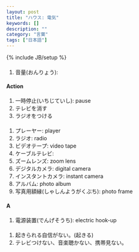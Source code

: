 ```yaml
---
layout: post
title: "ハウス: 電気"
keywords: []
description: ""
category: "言葉"
tags: ["日本語"]
---
```

{% include JB/setup %}

####
1. 音量(おんりょう): 

#### Action
1. 一時停止(いちじていし): pause
2. テレビを消す
3. ラジオをつける


####
1. プレーヤー: player
2. ラジオ: radio
3. ビデオテープ: video tape
4. ケーブルテレビ: 
5. ズームレンズ: zoom lens
6. デジタルカメラ: digital camera
7. インスタントカメラ: instant camera
8. アルバム: photo album
9. 写真用額縁(しゃしんようがくぶち): photo frame


#### A
1. 電源装置(でんげそうち): electric hook-up

####
1. 起きられる自信がない。(起きる)
2. テレビつけない、音楽聴かない、携帯見ない。


